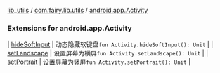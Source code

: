 [lib_utils](../../index.md) / [com.fairy.lib.utils](../index.md) / [android.app.Activity](./index.md)

### Extensions for android.app.Activity

| [hideSoftInput](hide-soft-input.md) | 动态隐藏软键盘`fun Activity.hideSoftInput(): Unit` |
| [setLandscape](set-landscape.md) | 设置屏幕为横屏`fun Activity.setLandscape(): Unit` |
| [setPortrait](set-portrait.md) | 设置屏幕为竖屏`fun Activity.setPortrait(): Unit` |

